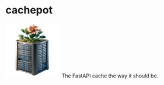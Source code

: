 # cachepot
![](https://github.com/k0t3n/cachepot/blob/main/docs/logo.png?raw=true)
The FastAPI cache the way it should be.
